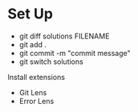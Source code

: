 # Set Up

- git diff solutions FILENAME
- git add .
- git commit -m "commit message"
- git switch solutions

Install extensions

- Git Lens
- Error Lens
